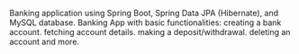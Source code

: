 Banking application using Spring Boot, Spring Data JPA (Hibernate), and MySQL database.
Banking App with basic functionalities: 
creating a bank account.
fetching account details.
making a deposit/withdrawal.
deleting an account and more.
